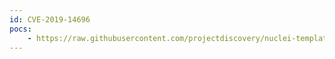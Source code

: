 ```yaml
---
id: CVE-2019-14696
pocs:
    - https://raw.githubusercontent.com/projectdiscovery/nuclei-templates/master/cves/CVE-2019-14696.yaml
---
```

